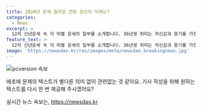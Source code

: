 ```yaml
---
title: 2024년 운세 놀라운 전망 당신의 미래는?
categories:
  - News
excerpt: >
  12지 신년운세 속 각 띠별 운세의 일부를 소개합니다. 36년생 쥐띠는 자신감과 용기를 가진다. 48년생은 바라던 일이 이뤄지고, 60년생은 어려움이 풀립니다. 72년생은 부모님의 은혜를 알아야 하며, 84년생은 새로운 벗도 사귀면 친해집니다. 소, 범, 토끼띠의 사람들에게는 각기 다른 운세가 있으며, 다양한 띠별의 운세를 알아볼 수 있습니다. 최근 뉴스에도 소개된 이 운세들을 확인해보세요.
feature_text: >
  12지 신년운세 속 각 띠별 운세의 일부를 소개합니다. 36년생 쥐띠는 자신감과 용기를 가진다. 48년생은 바라던 일이 이뤄지고, 60년생은 어려움이 풀립니다. 72년생은 부모님의 은혜를 알아야 하며, 84년생은 새로운 벗도 사귀면 친해집니다. 소, 범, 토끼띠의 사람들에게는 각기 다른 운세가 있으며, 다양한 띠별의 운세를 알아볼 수 있습니다. 최근 뉴스에도 소개된 이 운세들을 확인해보세요.
image: 'https://newsdao.kr/res/images/meta/newsdao_breakingnews.jpg'
---
```


<p><img src="https://newsdao.kr/res/images/meta/newsdao_breakingnews.jpg" alt="pcversion 속보" /></p>

<p>애초에 문제의 텍스트가 별다른 의미 없이 관련없는 것 같아요. 기사 작성을 위해 원하는 텍스트를 다시 한 번 제공해 주시겠어요?</p>
실시간 뉴스 속보는, <a href="https://newsdao.kr" rel="dofollow">https://newsdao.kr</a>


